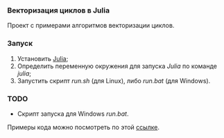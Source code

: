 ### Векторизация циклов в Julia

Проект с примерами алгоритмов векторизации циклов.

### Запуск

1. Установить [Julia](https://julialang.org/downloads/);
2. Определить переменную окружения для запуска _Julia_ по команде _julia_;
3. Запустить скрипт _run.sh_ (для Linux), либо _run.bat_ (для Windows).

### TODO

* Скрипт запуска для Windows _run.bat_.

Примеры кода можно посмотреть по этой [ссылке](https://juliabyexample.helpmanual.io/).
